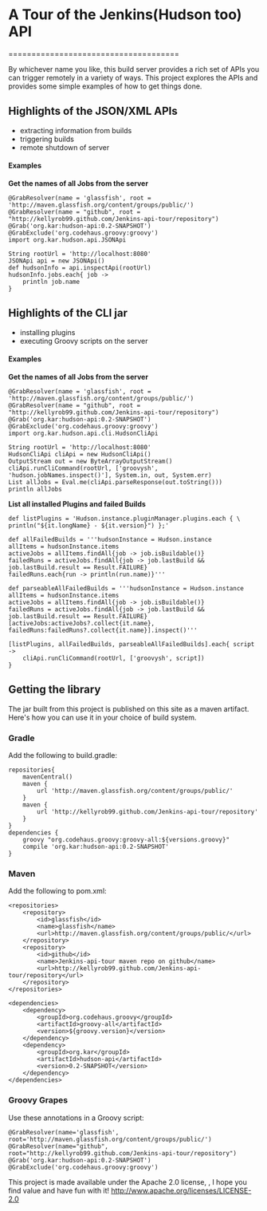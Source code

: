 # A Tour of the Jenkins(Hudson too) API
=====================================

By whichever name you like, this build server provides a rich set of APIs you can trigger remotely in a variety of ways.
This project explores the APIs and provides some simple examples of how to get things done.

## Highlights of the JSON/XML APIs
 - extracting information from builds
 - triggering builds
 - remote shutdown of server

#### Examples

**Get the names of all Jobs from the server**

    @GrabResolver(name = 'glassfish', root = 'http://maven.glassfish.org/content/groups/public/')
    @GrabResolver(name = "github", root = "http://kellyrob99.github.com/Jenkins-api-tour/repository")
    @Grab('org.kar:hudson-api:0.2-SNAPSHOT')
    @GrabExclude('org.codehaus.groovy:groovy')
    import org.kar.hudson.api.JSONApi

    String rootUrl = 'http://localhost:8080'
    JSONApi api = new JSONApi()
    def hudsonInfo = api.inspectApi(rootUrl)
    hudsonInfo.jobs.each{ job ->
        println job.name
    }

## Highlights of the CLI jar
 - installing plugins
 - executing Groovy scripts on the server

#### Examples

**Get the names of all Jobs from the server**

    @GrabResolver(name = 'glassfish', root = 'http://maven.glassfish.org/content/groups/public/')
    @GrabResolver(name = "github", root = "http://kellyrob99.github.com/Jenkins-api-tour/repository")
    @Grab('org.kar:hudson-api:0.2-SNAPSHOT')
    @GrabExclude('org.codehaus.groovy:groovy')
    import org.kar.hudson.api.cli.HudsonCliApi

    String rootUrl = 'http://localhost:8080'
    HudsonCliApi cliApi = new HudsonCliApi()
    OutputStream out = new ByteArrayOutputStream()
    cliApi.runCliCommand(rootUrl, ['groovysh', 'hudson.jobNames.inspect()'], System.in, out, System.err)
    List allJobs = Eval.me(cliApi.parseResponse(out.toString()))
    println allJobs

**List all installed Plugins and failed Builds**

    def listPlugins = 'Hudson.instance.pluginManager.plugins.each { \
    println("${it.longName} - ${it.version}") };'

    def allFailedBuilds = '''hudsonInstance = Hudson.instance
    allItems = hudsonInstance.items
    activeJobs = allItems.findAll{job -> job.isBuildable()}
    failedRuns = activeJobs.findAll{job -> job.lastBuild && job.lastBuild.result == Result.FAILURE}
    failedRuns.each{run -> println(run.name)}'''

    def parseableAllFailedBuilds = '''hudsonInstance = Hudson.instance
    allItems = hudsonInstance.items
    activeJobs = allItems.findAll{job -> job.isBuildable()}
    failedRuns = activeJobs.findAll{job -> job.lastBuild && job.lastBuild.result == Result.FAILURE}
    [activeJobs:activeJobs?.collect{it.name}, failedRuns:failedRuns?.collect{it.name}].inspect()'''

    [listPlugins, allFailedBuilds, parseableAllFailedBuilds].each{ script ->
        cliApi.runCliCommand(rootUrl, ['groovysh', script])
    }

## Getting the library

The jar built from this project is published on this site as a maven artifact. Here's how you can use it in your choice
of build system.

### Gradle

Add the following to build.gradle:

    repositories{
        mavenCentral()
        maven {
            url 'http://maven.glassfish.org/content/groups/public/'
        }
        maven {
            url 'http://kellyrob99.github.com/Jenkins-api-tour/repository'
        }
    }
    dependencies {
        groovy "org.codehaus.groovy:groovy-all:${versions.groovy}"
        compile 'org.kar:hudson-api:0.2-SNAPSHOT'
    }

### Maven

Add the following to pom.xml:

    <repositories>
        <repository>
            <id>glassfish</id>
            <name>glassfish</name>
            <url>http://maven.glassfish.org/content/groups/public/</url>
        </repository>
        <repository>
            <id>github</id>
            <name>Jenkins-api-tour maven repo on github</name>
            <url>http://kellyrob99.github.com/Jenkins-api-tour/repository</url>
        </repository>
    </repositories>

    <dependencies>
        <dependency>
            <groupId>org.codehaus.groovy</groupId>
            <artifactId>groovy-all</artifactId>
            <version>${groovy.version}</version>
        </dependency>
        <dependency>
            <groupId>org.kar</groupId>
            <artifactId>hudson-api</artifactId>
            <version>0.2-SNAPSHOT</version>
        </dependency>
    </dependencies>

### Groovy Grapes

Use these annotations in a Groovy script:

    @GrabResolver(name='glassfish', root='http://maven.glassfish.org/content/groups/public/')
    @GrabResolver(name="github", root="http://kellyrob99.github.com/Jenkins-api-tour/repository")
    @Grab('org.kar:hudson-api:0.2-SNAPSHOT')
    @GrabExclude('org.codehaus.groovy:groovy')


This project is made available under the Apache 2.0 license, , I hope you find value and have fun with it! http://www.apache.org/licenses/LICENSE-2.0

